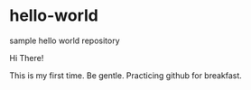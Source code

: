 # hello-world
sample hello world repository

Hi There!

This is my first time. Be gentle. Practicing github for breakfast.
